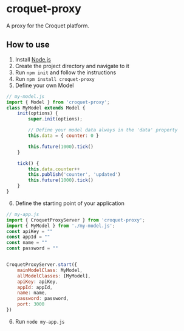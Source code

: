 # croquet-proxy
A proxy for the Croquet platform.

## How to use
1. Install [Node.js](https://nodejs.org/en/download/)
2. Create the project directory and navigate to it
3. Run `npm init` and follow the instructions
4. Run `npm install croquet-proxy`
5. Define your own Model
```javascript
// my-model.js
import { Model } from 'croquet-proxy';
class MyModel extends Model {
    init(options) {
        super.init(options);

        // Define your model data always in the 'data' property
        this.data = { counter: 0 }

        this.future(1000).tick()
    }

    tick() {
        this.data.counter++
        this.publish('counter', 'updated')
        this.future(1000).tick()
    }
}
```
6. Define the starting point of your application
```javascript
// my-app.js
import { CroquetProxyServer } from 'croquet-proxy';
import { MyModel } from './my-model.js';
const apiKey = ""
const appId = ""
const name = ""
const password = ""


CroquetProxyServer.start({
    mainModelClass: MyModel,
    allModelClasses: [MyModel],
    apiKey: apiKey,
    appId: appId,
    name: name,
    password: password,
    port: 3000
})
```
6. Run `node my-app.js`